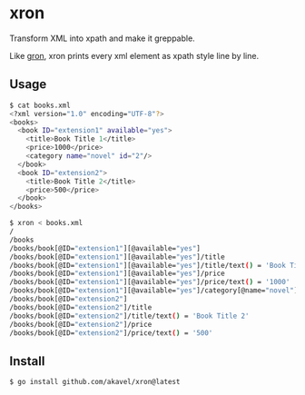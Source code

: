 # xron

Transform XML into xpath and make it greppable.

Like [gron](https://github.com/tomnomnom/gron), xron prints every xml element as xpath style line by line.

## Usage

```bash
$ cat books.xml
<?xml version="1.0" encoding="UTF-8"?>
<books>
  <book ID="extension1" available="yes">
    <title>Book Title 1</title>
    <price>1000</price>
    <category name="novel" id="2"/>
  </book>
  <book ID="extension2">
    <title>Book Title 2</title>
    <price>500</price>
  </book>
</books>

$ xron < books.xml
/
/books
/books/book[@ID="extension1"][@available="yes"]
/books/book[@ID="extension1"][@available="yes"]/title
/books/book[@ID="extension1"][@available="yes"]/title/text() = 'Book Title 1'
/books/book[@ID="extension1"][@available="yes"]/price
/books/book[@ID="extension1"][@available="yes"]/price/text() = '1000'
/books/book[@ID="extension1"][@available="yes"]/category[@name="novel"][@id="2"]
/books/book[@ID="extension2"]
/books/book[@ID="extension2"]/title
/books/book[@ID="extension2"]/title/text() = 'Book Title 2'
/books/book[@ID="extension2"]/price
/books/book[@ID="extension2"]/price/text() = '500'
```

## Install

```bash
$ go install github.com/akavel/xron@latest
```
